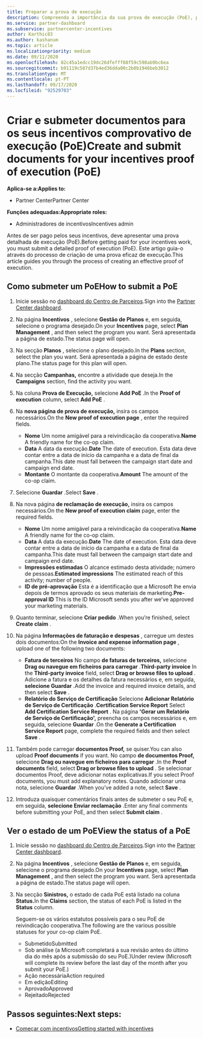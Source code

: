```yaml
---
title: Preparar a prova de execução
description: Compreenda a importância da sua prova de execução (PoE), prazos, estado de visualização e diretrizes de submissão.
ms.service: partner-dashboard
ms.subservice: partnercenter-incentives
author: Karthic83
ms.author: kashanum
ms.topic: article
ms.localizationpriority: medium
ms.date: 09/11/2020
ms.openlocfilehash: 82c45a1edcc19dc26dfefff88f59c598ab9bc6ea
ms.sourcegitcommit: b91119c587d37b4ed36dda00c2b0b1946beb3012
ms.translationtype: MT
ms.contentlocale: pt-PT
ms.lasthandoff: 09/17/2020
ms.locfileid: "92529703"
---
```

# <a name="create-and-submit-documents-for-your-incentives-proof-of-execution-poe"></a><span data-ttu-id="bdf52-103">Criar e submeter documentos para os seus incentivos comprovativo de execução (PoE)</span><span class="sxs-lookup"><span data-stu-id="bdf52-103">Create and submit documents for your incentives proof of execution (PoE)</span></span>

<span data-ttu-id="bdf52-104">**Aplica-se a:**</span><span class="sxs-lookup"><span data-stu-id="bdf52-104">**Applies to:**</span></span>

- <span data-ttu-id="bdf52-105">Partner Center</span><span class="sxs-lookup"><span data-stu-id="bdf52-105">Partner Center</span></span>

<span data-ttu-id="bdf52-106">**Funções adequadas:**</span><span class="sxs-lookup"><span data-stu-id="bdf52-106">**Appropriate roles:**</span></span>

- <span data-ttu-id="bdf52-107">Administradores de incentivos</span><span class="sxs-lookup"><span data-stu-id="bdf52-107">Incentives admin</span></span>

<span data-ttu-id="bdf52-108">Antes de ser pago pelos seus incentivos, deve apresentar uma prova detalhada de execução (PoE).</span><span class="sxs-lookup"><span data-stu-id="bdf52-108">Before getting paid for your incentives work, you must submit a detailed proof of execution (PoE).</span></span> <span data-ttu-id="bdf52-109">Este artigo guia-o através do processo de criação de uma prova eficaz de execução.</span><span class="sxs-lookup"><span data-stu-id="bdf52-109">This article guides you through the process of creating an effective proof of execution.</span></span>

## <a name="how-to-submit-a-poe"></a><span data-ttu-id="bdf52-110">Como submeter um PoE</span><span class="sxs-lookup"><span data-stu-id="bdf52-110">How to submit a PoE</span></span>

1. <span data-ttu-id="bdf52-111">Inicie sessão no [dashboard do Centro de Parceiros](https://partner.microsoft.com/dashboard/).</span><span class="sxs-lookup"><span data-stu-id="bdf52-111">Sign into the [Partner Center dashboard](https://partner.microsoft.com/dashboard/).</span></span>

2. <span data-ttu-id="bdf52-112">Na página **Incentivos** , selecione **Gestão de Planos** e, em seguida, selecione o programa desejado.</span><span class="sxs-lookup"><span data-stu-id="bdf52-112">On your **Incentives** page, select **Plan Management** , and then select the program you want.</span></span> <span data-ttu-id="bdf52-113">Será apresentada a página de estado.</span><span class="sxs-lookup"><span data-stu-id="bdf52-113">The status page will open.</span></span>

3. <span data-ttu-id="bdf52-114">Na secção **Planos** , selecione o plano desejado.</span><span class="sxs-lookup"><span data-stu-id="bdf52-114">In the **Plans** section, select the plan you want.</span></span> <span data-ttu-id="bdf52-115">Será apresentada a página de estado deste plano.</span><span class="sxs-lookup"><span data-stu-id="bdf52-115">The status page for this plan will open.</span></span>

4. <span data-ttu-id="bdf52-116">Na secção **Campanhas,** encontre a atividade que deseja.</span><span class="sxs-lookup"><span data-stu-id="bdf52-116">In the **Campaigns** section, find the activity you want.</span></span>

5. <span data-ttu-id="bdf52-117">Na coluna **Prova de Execução,** selecione **Add PoE** .</span><span class="sxs-lookup"><span data-stu-id="bdf52-117">In the **Proof of execution** column, select **Add PoE** .</span></span>

6. <span data-ttu-id="bdf52-118">Na **nova página de prova de execução,** insira os campos necessários.</span><span class="sxs-lookup"><span data-stu-id="bdf52-118">On the **New proof of execution page** , enter the required fields.</span></span>

   - <span data-ttu-id="bdf52-119">**Nome**  Um nome amigável para a reivindicação da cooperativa.</span><span class="sxs-lookup"><span data-stu-id="bdf52-119">**Name**  A friendly name for the co-op claim.</span></span>
   - <span data-ttu-id="bdf52-120">**Data**  A data da execução.</span><span class="sxs-lookup"><span data-stu-id="bdf52-120">**Date**  The date of execution.</span></span> <span data-ttu-id="bdf52-121">Esta data deve contar entre a data de início da campanha e a data de final da campanha.</span><span class="sxs-lookup"><span data-stu-id="bdf52-121">This date must fall between the campaign start date and campaign end date.</span></span>
   - <span data-ttu-id="bdf52-122">**Montante**  O montante da cooperativa.</span><span class="sxs-lookup"><span data-stu-id="bdf52-122">**Amount**  The amount of the co-op claim.</span></span>

7. <span data-ttu-id="bdf52-123">Selecione **Guardar** .</span><span class="sxs-lookup"><span data-stu-id="bdf52-123">Select **Save** .</span></span>

8. <span data-ttu-id="bdf52-124">Na nova página **de reclamação de execução,** insira os campos necessários.</span><span class="sxs-lookup"><span data-stu-id="bdf52-124">On the **New proof of execution claim** page, enter the required fields.</span></span>

   - <span data-ttu-id="bdf52-125">**Nome**  Um nome amigável para a reivindicação da cooperativa.</span><span class="sxs-lookup"><span data-stu-id="bdf52-125">**Name**  A friendly name for the co-op claim.</span></span>
   - <span data-ttu-id="bdf52-126">**Data**  A data da execução.</span><span class="sxs-lookup"><span data-stu-id="bdf52-126">**Date**  The date of execution.</span></span> <span data-ttu-id="bdf52-127">Esta data deve contar entre a data de início da campanha e a data de final da campanha.</span><span class="sxs-lookup"><span data-stu-id="bdf52-127">This date must fall between the campaign start date and campaign end date.</span></span>
   - <span data-ttu-id="bdf52-128">**Impressões estimadas**   O alcance estimado desta atividade; número de pessoas.</span><span class="sxs-lookup"><span data-stu-id="bdf52-128">**Estimated impressions**   The estimated reach of this activity; number of people.</span></span>
   - <span data-ttu-id="bdf52-129">**ID de pré-aprovação**   Esta é a identificação que a Microsoft lhe envia depois de termos aprovado os seus materiais de marketing.</span><span class="sxs-lookup"><span data-stu-id="bdf52-129">**Pre-approval ID**   This is the ID Microsoft sends you after we’ve approved your marketing materials.</span></span>

9. <span data-ttu-id="bdf52-130">Quanto terminar, selecione **Criar pedido** .</span><span class="sxs-lookup"><span data-stu-id="bdf52-130">When you’re finished, select **Create claim** .</span></span>

10. <span data-ttu-id="bdf52-131">Na página **Informações de faturação e despesas** , carregue um destes dois documentos:</span><span class="sxs-lookup"><span data-stu-id="bdf52-131">On the **Invoice and expense information page** , upload one of the following two documents:</span></span>
    - <span data-ttu-id="bdf52-132">**Fatura de terceiros**  No campo **de faturas de terceiros,** selecione **Drag ou navegue em ficheiros para carregar** .</span><span class="sxs-lookup"><span data-stu-id="bdf52-132">**Third-party invoice**  In the **Third-party invoice** field, select **Drag or browse files to upload** .</span></span> <span data-ttu-id="bdf52-133">Adicione a fatura e os detalhes da fatura necessários e, em seguida, **selecione Guardar** .</span><span class="sxs-lookup"><span data-stu-id="bdf52-133">Add the invoice and required invoice details, and then select **Save** .</span></span>
    - <span data-ttu-id="bdf52-134">**Relatório do Serviço de Certificação**  Selecione **Adicionar Relatório de Serviço de Certificação** .</span><span class="sxs-lookup"><span data-stu-id="bdf52-134">**Certification Service Report**  Select **Add Certification Service Report** .</span></span> <span data-ttu-id="bdf52-135">Na página **'Gerar um Relatório de Serviço de Certificação',** preencha os campos necessários e, em seguida, selecione **Guardar** .</span><span class="sxs-lookup"><span data-stu-id="bdf52-135">On the **Generate a Certification Service Report** page, complete the required fields and then select **Save** .</span></span>

11. <span data-ttu-id="bdf52-136">Também pode carregar **documentos Proof,** se quiser.</span><span class="sxs-lookup"><span data-stu-id="bdf52-136">You can also upload **Proof documents** if you want.</span></span> <span data-ttu-id="bdf52-137">No campo **de documentos Proof,** selecione **Drag ou navegue em ficheiros para carregar** .</span><span class="sxs-lookup"><span data-stu-id="bdf52-137">In the **Proof documents** field, select **Drag or browse files to upload** .</span></span> <span data-ttu-id="bdf52-138">Se selecionar documentos Proof, deve adicionar notas explicativas.</span><span class="sxs-lookup"><span data-stu-id="bdf52-138">If you select Proof documents, you must add explanatory notes.</span></span> <span data-ttu-id="bdf52-139">Quando adicionar uma nota, selecione **Guardar** .</span><span class="sxs-lookup"><span data-stu-id="bdf52-139">When you’ve added a note, select **Save** .</span></span>

12. <span data-ttu-id="bdf52-140">Introduza quaisquer comentários finais antes de submeter o seu PoE e, em seguida, **selecione Enviar reclamação** .</span><span class="sxs-lookup"><span data-stu-id="bdf52-140">Enter any final comments before submitting your PoE, and then select **Submit claim** .</span></span>

## <a name="view-the-status-of-a-poe"></a><span data-ttu-id="bdf52-141">Ver o estado de um PoE</span><span class="sxs-lookup"><span data-stu-id="bdf52-141">View the status of a PoE</span></span>

1. <span data-ttu-id="bdf52-142">Inicie sessão no [dashboard do Centro de Parceiros](https://partner.microsoft.com/dashboard/).</span><span class="sxs-lookup"><span data-stu-id="bdf52-142">Sign into the [Partner Center dashboard](https://partner.microsoft.com/dashboard/).</span></span>

2. <span data-ttu-id="bdf52-143">Na página **Incentivos** , selecione **Gestão de Planos** e, em seguida, selecione o programa desejado.</span><span class="sxs-lookup"><span data-stu-id="bdf52-143">On your **Incentives** page, select **Plan Management** , and then select the program you want.</span></span> <span data-ttu-id="bdf52-144">Será apresentada a página de estado.</span><span class="sxs-lookup"><span data-stu-id="bdf52-144">The status page will open.</span></span>

3. <span data-ttu-id="bdf52-145">Na secção **Sinistros,** o estado de cada PoE está listado na coluna **Status.**</span><span class="sxs-lookup"><span data-stu-id="bdf52-145">In the **Claims** section, the status of each PoE is listed in the **Status** column.</span></span>

   <span data-ttu-id="bdf52-146">Seguem-se os vários estatutos possíveis para o seu PoE de reivindicação cooperativa.</span><span class="sxs-lookup"><span data-stu-id="bdf52-146">The following are the various possible statuses for your co-op claim PoE.</span></span>

   - <span data-ttu-id="bdf52-147">Submetido</span><span class="sxs-lookup"><span data-stu-id="bdf52-147">Submitted</span></span>
   - <span data-ttu-id="bdf52-148">Sob análise (a Microsoft completará a sua revisão antes do último dia do mês após a submissão do seu PoE.)</span><span class="sxs-lookup"><span data-stu-id="bdf52-148">Under review (Microsoft will complete its review before the last day of the month after you submit your PoE.)</span></span>
   - <span data-ttu-id="bdf52-149">Ação necessária</span><span class="sxs-lookup"><span data-stu-id="bdf52-149">Action required</span></span>
   - <span data-ttu-id="bdf52-150">Em edição</span><span class="sxs-lookup"><span data-stu-id="bdf52-150">Editing</span></span>
   - <span data-ttu-id="bdf52-151">Aprovado</span><span class="sxs-lookup"><span data-stu-id="bdf52-151">Approved</span></span>
   - <span data-ttu-id="bdf52-152">Rejeitado</span><span class="sxs-lookup"><span data-stu-id="bdf52-152">Rejected</span></span>

## <a name="next-steps"></a><span data-ttu-id="bdf52-153">Passos seguintes:</span><span class="sxs-lookup"><span data-stu-id="bdf52-153">Next steps:</span></span>

- [<span data-ttu-id="bdf52-154">Começar com incentivos</span><span class="sxs-lookup"><span data-stu-id="bdf52-154">Getting started with incentives</span></span>](incentives-get-started-intro.md)